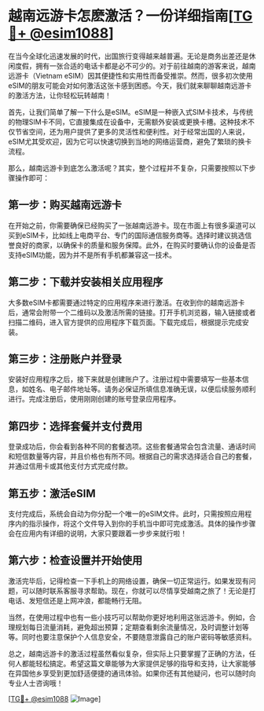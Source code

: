 # 越南远游卡怎麽激活？一份详细指南[[TG💪+ @esim1088](https://t.me/s/esim1088)]

在当今全球化迅速发展的时代，出国旅行变得越来越普遍。无论是商务出差还是休闲度假，拥有一张合适的电话卡都是必不可少的。对于前往越南的游客来说，越南远游卡（Vietnam eSIM）因其便捷性和实用性而备受推崇。然而，很多初次使用eSIM的朋友可能会对如何激活这张卡感到困惑。今天，我们就来聊聊越南远游卡的激活方法，让你轻松玩转越南！

首先，让我们简单了解一下什么是eSIM。eSIM是一种嵌入式SIM卡技术，与传统的物理SIM卡不同，它直接集成在设备中，无需额外安装或更换卡槽。这种技术不仅节省空间，还为用户提供了更多的灵活性和便利性。对于经常出国的人来说，eSIM尤其受欢迎，因为它可以快速切换到当地的网络运营商，避免了繁琐的换卡流程。

那么，越南远游卡到底怎么激活呢？其实，整个过程并不复杂，只需要按照以下步骤操作即可：

## 第一步：购买越南远游卡

在开始之前，你需要确保已经购买了一张越南远游卡。现在市面上有很多渠道可以买到eSIM卡，比如线上电商平台、专门的国际通信服务商等。选择时建议挑选信誉良好的商家，以确保卡的质量和服务保障。此外，在购买时要确认你的设备是否支持eSIM功能，因为并不是所有手机都兼容这一技术。

## 第二步：下载并安装相关应用程序

大多数eSIM卡都需要通过特定的应用程序来进行激活。在收到你的越南远游卡后，通常会附带一个二维码以及激活所需的链接。打开手机浏览器，输入链接或者扫描二维码，进入官方提供的应用程序下载页面。下载完成后，根据提示完成安装。

## 第三步：注册账户并登录

安装好应用程序之后，接下来就是创建账户了。注册过程中需要填写一些基本信息，如姓名、电子邮件地址等。请务必保证所填信息准确无误，以便后续服务顺利进行。完成注册后，使用刚刚创建的账号登录应用程序。

## 第四步：选择套餐并支付费用

登录成功后，你会看到各种不同的套餐选项。这些套餐通常会包含流量、通话时间和短信数量等内容，并且价格也有所不同。根据自己的需求选择适合自己的套餐，并通过信用卡或其他支付方式完成付款。

## 第五步：激活eSIM

支付完成后，系统会自动为你分配一个唯一的eSIM文件。此时，只需按照应用程序内的指示操作，将这个文件导入到你的手机当中即可完成激活。具体的操作步骤会在应用内有详细的说明，大家只要跟着一步步来就行啦！

## 第六步：检查设置并开始使用

激活完毕后，记得检查一下手机上的网络设置，确保一切正常运行。如果发现有问题，可以随时联系客服寻求帮助。现在，你就可以尽情享受越南之旅了！无论是打电话、发短信还是上网冲浪，都能畅行无阻。

当然，在使用过程中也有一些小技巧可以帮助你更好地利用这张远游卡。例如，合理规划每日流量消耗，避免超出预算；定期查看剩余流量情况，及时调整计划等等。同时也要注意保护个人信息安全，不要随意泄露自己的账户密码等敏感资料。

总之，越南远游卡的激活过程虽然看似复杂，但实际上只要掌握了正确的方法，任何人都能轻松搞定。希望这篇文章能够为大家提供足够的指导和支持，让大家能够在异国他乡享受到更加舒适便捷的通讯体验。如果你还有其他疑问，也可以随时向专业人士咨询哦！

[[TG💪+ @esim1088](https://t.me/s/esim1088) ![Image](https://i.postimg.cc/4NQfJmqS/Snipaste-2025-05-13-00-14-12.png)]